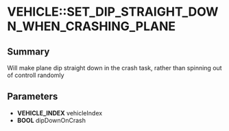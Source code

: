 # VEHICLE::SET_DIP_STRAIGHT_DOWN_WHEN_CRASHING_PLANE

## Summary
Will make plane dip straight down in the crash task, rather than spinning out of controll randomly

## Parameters
* **VEHICLE_INDEX** vehicleIndex
* **BOOL** dipDownOnCrash